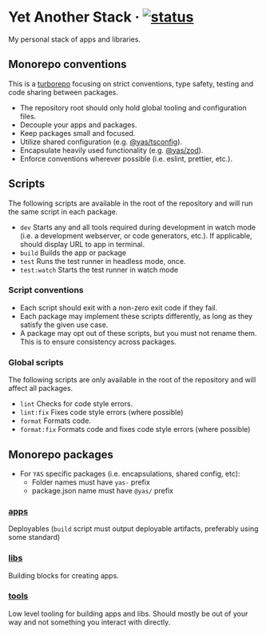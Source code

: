 # Yet Another Stack &middot; [![status](https://github.com/ksandin/yas/actions/workflows/ci.yml/badge.svg)](https://github.com/ksandin/yas/actions)

My personal stack of apps and libraries.

## Monorepo conventions

This is a [turborepo](https://turbo.build/repo) focusing on strict conventions,
type safety, testing and code sharing between packages.

- The repository root should only hold global tooling and configuration files.
- Decouple your apps and packages.
- Keep packages small and focused.
- Utilize shared configuration (e.g. [@yas/tsconfig](packages/yas-tsconfig)).
- Encapsulate heavily used functionality (e.g. [@yas/zod](packages/yas-zod)).
- Enforce conventions wherever possible (i.e. eslint, prettier, etc.).

## Scripts

The following scripts are available in the root of the repository and will run the same script in each package.

- `dev` Starts any and all tools required during development in watch mode (i.e. a development webserver, or code generators, etc.). If applicable, should display URL to app in terminal.
- `build` Builds the app or package
- `test` Runs the test runner in headless mode, once.
- `test:watch` Starts the test runner in watch mode

### Script conventions

- Each script should exit with a non-zero exit code if they fail.
- Each package may implement these scripts differently, as long as they satisfy the given use case.
- A package may opt out of these scripts, but you must not rename them. This is to ensure consistency across packages.

### Global scripts

The following scripts are only available in the root of the repository and will affect all packages.

- `lint` Checks for code style errors.
- `lint:fix` Fixes code style errors (where possible)
- `format` Formats code.
- `format:fix` Formats code and fixes code style errors (where possible)

## Monorepo packages

- For `YAS` specific packages (i.e. encapsulations, shared config, etc):
  - Folder names must have `yas-` prefix
  - package.json name must have `@yas/` prefix

### [apps](apps)

Deployables (`build` script must output deployable artifacts, preferably using some standard)

### [libs](libs)

Building blocks for creating apps.

### [tools](tools)

Low level tooling for building apps and libs. Should mostly be out of your way and not something you interact with directly.
